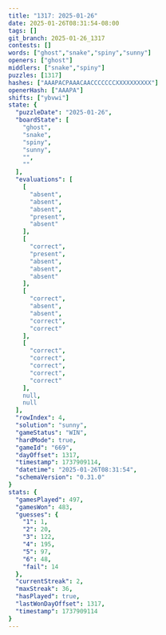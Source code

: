```yaml
---
title: "1317: 2025-01-26"
date: 2025-01-26T08:31:54-08:00
tags: []
git_branch: 2025-01-26_1317
contests: []
words: ["ghost","snake","spiny","sunny"]
openers: ["ghost"]
middlers: ["snake","spiny"]
puzzles: [1317]
hashes: ["AAAPACPAAACAACCCCCCCXXXXXXXXXX"]
openerHash: ["AAAPA"]
shifts: ["ybvwi"]
state: {
  "puzzleDate": "2025-01-26",
  "boardState": [
    "ghost",
    "snake",
    "spiny",
    "sunny",
    "",
    ""
  ],
  "evaluations": [
    [
      "absent",
      "absent",
      "absent",
      "present",
      "absent"
    ],
    [
      "correct",
      "present",
      "absent",
      "absent",
      "absent"
    ],
    [
      "correct",
      "absent",
      "absent",
      "correct",
      "correct"
    ],
    [
      "correct",
      "correct",
      "correct",
      "correct",
      "correct"
    ],
    null,
    null
  ],
  "rowIndex": 4,
  "solution": "sunny",
  "gameStatus": "WIN",
  "hardMode": true,
  "gameId": "669",
  "dayOffset": 1317,
  "timestamp": 1737909114,
  "datetime": "2025-01-26T08:31:54",
  "schemaVersion": "0.31.0"
}
stats: {
  "gamesPlayed": 497,
  "gamesWon": 483,
  "guesses": {
    "1": 1,
    "2": 20,
    "3": 122,
    "4": 195,
    "5": 97,
    "6": 48,
    "fail": 14
  },
  "currentStreak": 2,
  "maxStreak": 36,
  "hasPlayed": true,
  "lastWonDayOffset": 1317,
  "timestamp": 1737909114
}
---
```

<!-- more -->
